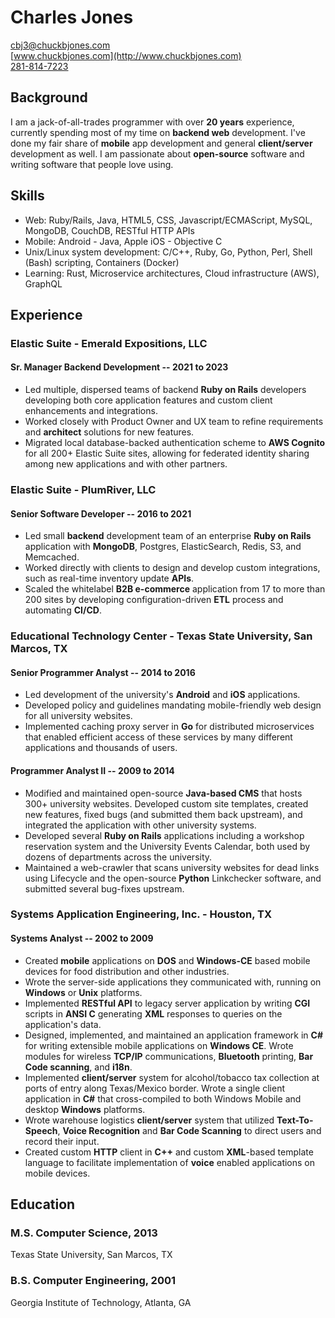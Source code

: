 # Charles Jones

[cbj3@chuckbjones.com](mailto:cbj3@chuckbjones.com)  
[www.chuckbjones.com](http://www.chuckbjones.com)  
[281-814-7223](tel:+1-281-814-7223)  


## Background

I am a jack-of-all-trades programmer with over **20 years** experience, currently spending most of my time on **backend web** development. I've done my fair share of **mobile** app development and general **client/server** development as well. I am passionate about **open-source** software and writing software that people love using.


## Skills

* Web: Ruby/Rails, Java, HTML5, CSS, Javascript/ECMAScript, MySQL, MongoDB, CouchDB, RESTful HTTP APIs
* Mobile: Android - Java, Apple iOS - Objective C
* Unix/Linux system development: C/C++, Ruby, Go, Python, Perl, Shell (Bash) scripting, Containers (Docker)
* Learning: Rust, Microservice architectures, Cloud infrastructure (AWS), GraphQL 

## Experience 

### Elastic Suite - Emerald Expositions, LLC

#### Sr. Manager Backend Development -- 2021 to 2023

* Led multiple, dispersed teams of backend **Ruby on Rails** developers developing both core application features and custom client enhancements and integrations.
* Worked closely with Product Owner and UX team to refine requirements and **architect** solutions for new features.
* Migrated local database-backed authentication scheme to **AWS Cognito** for all 200+ Elastic Suite sites, allowing for federated identity sharing among new applications and with other partners.

### Elastic Suite - PlumRiver, LLC

#### Senior Software Developer -- 2016 to 2021

* Led small **backend** development team of an enterprise **Ruby on Rails** application with **MongoDB**, Postgres, ElasticSearch, Redis, S3, and Memcached.
* Worked directly with clients to design and develop custom integrations, such as real-time inventory update **APIs**.
* Scaled the whitelabel **B2B e-commerce** application from 17 to more than 200 sites by developing configuration-driven **ETL** process and automating **CI/CD**.

### Educational Technology Center - Texas State University, San Marcos, TX

#### Senior Programmer Analyst -- 2014 to 2016

* Led development of the university's **Android** and **iOS** applications.
* Developed policy and guidelines mandating mobile-friendly web design for all university websites.
* Implemented caching proxy server in **Go** for distributed microservices that enabled efficient access of these services by many different applications and thousands of users.

#### Programmer Analyst II -- 2009 to 2014

* Modified and maintained open-source **Java-based CMS** that hosts 300+ university websites. Developed custom site templates, created new features, fixed bugs (and submitted them back upstream), and integrated the application with other university systems.
* Developed several **Ruby on Rails** applications including a workshop reservation system and the University Events Calendar, both used by dozens of departments across the university.
* Maintained a web-crawler that scans university websites for dead links using Lifecycle and the open-source **Python** Linkchecker software, and submitted several bug-fixes upstream.


### Systems Application Engineering, Inc. - Houston, TX 

#### Systems Analyst -- 2002 to 2009

* Created **mobile** applications on **DOS** and **Windows-CE** based mobile devices for food distribution and other industries.
* Wrote the server-side applications they communicated with, running on **Windows** or **Unix** platforms.
* Implemented **RESTful API** to legacy server application by writing **CGI** scripts in **ANSI C** generating **XML** responses to queries on the application's data.
* Designed, implemented, and maintained an application framework in **C#** for writing extensible mobile applications on **Windows CE**. Wrote modules for wireless **TCP/IP** communications, **Bluetooth** printing, **Bar Code scanning**, and **i18n**. 
* Implemented **client/server** system for alcohol/tobacco tax collection at ports of entry along Texas/Mexico border. Wrote a single client application in **C#** that cross-compiled to both Windows Mobile and desktop **Windows** platforms. 
* Wrote warehouse logistics **client/server** system that utilized **Text-To-Speech**, **Voice Recognition** and **Bar Code Scanning** to direct users and record their input.
* Created custom **HTTP** client in **C++** and custom **XML**-based template language to facilitate implementation of **voice** enabled applications on mobile devices. 


## Education 

### M.S. Computer Science, 2013
Texas State University, San Marcos, TX

### B.S. Computer Engineering, 2001 
Georgia Institute of Technology, Atlanta, GA 

